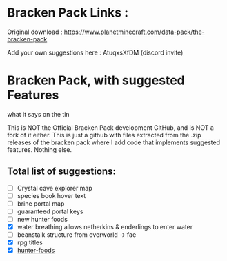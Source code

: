 # Bracken Pack Links : 
Original download : https://www.planetminecraft.com/data-pack/the-bracken-pack

Add your own suggestions here : AtuqxsXfDM (discord invite)

# Bracken Pack, with suggested Features
what it says on the tin

This is NOT the Official Bracken Pack development GitHub, and is NOT a fork of it either. This is just a github with files extracted from the .zip releases of the bracken pack where I add code that implements suggested features. Nothing else.

## Total list of suggestions:
- [ ] Crystal cave explorer map
- [ ] species book hover text
- [ ] brine portal map
- [ ] guaranteed portal keys
- [ ] new hunter foods
- [X] water breathing allows netherkins & enderlings to enter water
- [ ] beanstalk structure from overworld -> fae
- [X] rpg titles 
- [X] [hunter-foods](https://github.com/unholy-codeism/BPSuggestedFeatures/tree/hunter-foods)
